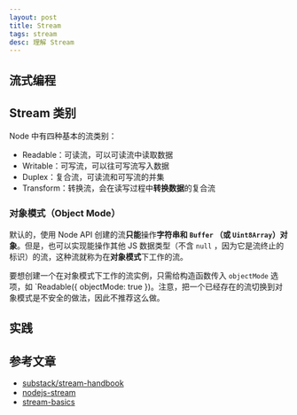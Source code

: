 ```yaml
---
layout: post
title: Stream
tags: stream
desc: 理解 Stream
---
```


## 流式编程

## Stream 类别

Node 中有四种基本的流类别：

* Readable：可读流，可以可读流中读取数据
* Writable：可写流，可以往可写流写入数据
* Duplex：复合流，可读流和可写流的并集
* Transform：转换流，会在读写过程中**转换数据**的复合流

### 对象模式（Object Mode）

默认的，使用 Node API 创建的流**只能**操作**字符串和 `Buffer` （或 `Uint8Array`）对象**。但是，也可以实现能操作其他 JS 数据类型（不含 `null` ，因为它是流终止的标识）的流，这种流就称为在**对象模式**下工作的流。

要想创建一个在对象模式下工作的流实例，只需给构造函数传入 `objectMode` 选项，如 `Readable({ objectMode: true })。注意，把一个已经存在的流切换到对象模式是不安全的做法，因此不推荐这么做。

## 实践

## 参考文章

* [substack/stream-handbook](https://github.com/substack/stream-handbook)
* [nodejs-stream](http://taobaofed.org/blog/2017/08/31/nodejs-stream/)
* [stream-basics](https://tech.meituan.com/stream-basics.html)

